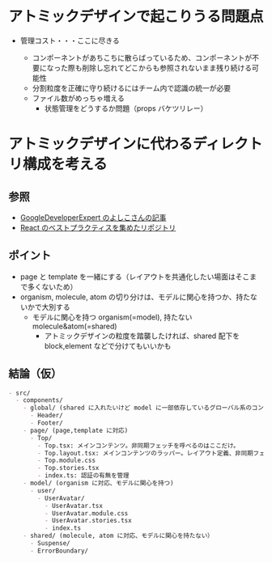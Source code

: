 # アトミックデザインで起こりうる問題点

- 管理コスト・・・ここに尽きる

  - コンポーネントがあちこちに散らばっているため、コンポーネントが不要になった際も削除し忘れてどこからも参照されないまま残り続ける可能性
  - 分割粒度を正確に守り続けるにはチーム内で認識の統一が必要
  - ファイル数がめっちゃ増える
    - 状態管理をどうするか問題（props バケツリレー）

# アトミックデザインに代わるディレクトリ構成を考える

## 参照

- [GoogleDeveloperExpert のよしこさんの記事](https://zenn.dev/yoshiko/articles/99f8047555f700)
- [React のベストプラクティスを集めたリポジトリ](https://github.com/alan2207/bulletproof-react)

## ポイント

- page と template を一緒にする（レイアウトを共通化したい場面はそこまで多くないため）
- organism, molecule, atom の切り分けは、モデルに関心を持つか、持たないかで大別する
  - モデルに関心を持つ organism(=model), 持たない molecule&atom(=shared)
    - アトミックデザインの粒度を踏襲したければ、shared 配下を block,element などで分けてもいいかも

## 結論（仮）

```markdown
- src/
  - components/
    - global/ (shared に入れたいけど model に一部依存しているグローバル系のコンポーネント)
      - Header/
      - Footer/
    - page/ (page,template に対応)
      - Top/
        - Top.tsx: メインコンテンツ。非同期フェッチを呼べるのはここだけ。
        - Top.layout.tsx: メインコンテンツのラッパー。レイアウト定義、非同期フェッチの suspense を行う。
        - Top.module.css
        - Top.stories.tsx
        - index.ts: 認証の有無を管理
    - model/ (organism に対応、モデルに関心を持つ)
      - user/
        - UserAvatar/
          - UserAvatar.tsx
          - UserAvatar.module.css
          - UserAvatar.stories.tsx
          - index.ts
    - shared/ (molecule, atom に対応、モデルに関心を持たない）
      - Suspense/
      - ErrorBoundary/
```
